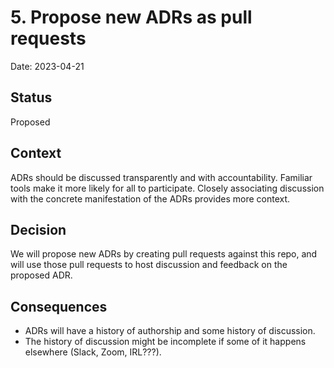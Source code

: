 # 5. Propose new ADRs as pull requests

Date: 2023-04-21

## Status

Proposed

## Context

ADRs should be discussed transparently and with accountability. Familiar
tools make it more likely for all to participate. Closely associating
discussion with the concrete manifestation of the ADRs provides more
context.

## Decision

We will propose new ADRs by creating pull requests against this repo,
and will use those pull requests to host discussion and feedback on the
proposed ADR.

## Consequences

- ADRs will have a history of authorship and some history of discussion.
- The history of discussion might be incomplete if some of it happens
  elsewhere (Slack, Zoom, IRL???).
